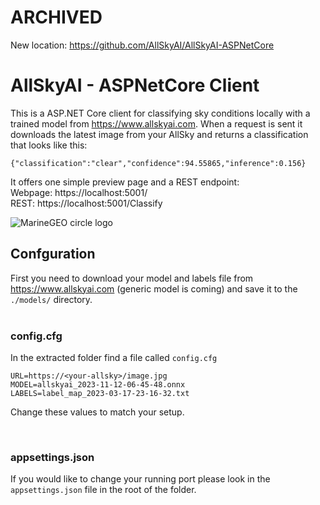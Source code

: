 # ARCHIVED
New location:
https://github.com/AllSkyAI/AllSkyAI-ASPNetCore









# AllSkyAI - ASPNetCore Client

This is a ASP.NET Core client for classifying sky conditions locally with a trained model from https://www.allskyai.com. When a request is sent it downloads the latest image from your AllSky and returns a classification that looks like this:

```{"classification":"clear","confidence":94.55865,"inference":0.156}```


It offers one simple preview page and a REST endpoint:</br>
Webpage: https://localhost:5001/</br>
REST: https://localhost:5001/Classify

![MarineGEO circle logo](screenshot.jpg "MarineGEO logo")

## Confguration
First you need to download your model and labels file from https://www.allskyai.com (generic model is coming) and save it to the <code>./models/</code> directory. </br></br>

### config.cfg
In the extracted folder find a file called <code>config.cfg</code></br>
```
URL=https://<your-allsky>/image.jpg
MODEL=allskyai_2023-11-12-06-45-48.onnx
LABELS=label_map_2023-03-17-23-16-32.txt
```
Change these values to match your setup.

</br>

### appsettings.json
If you would like to change your running port please look in the <code>appsettings.json</code> file in the root of the folder.


